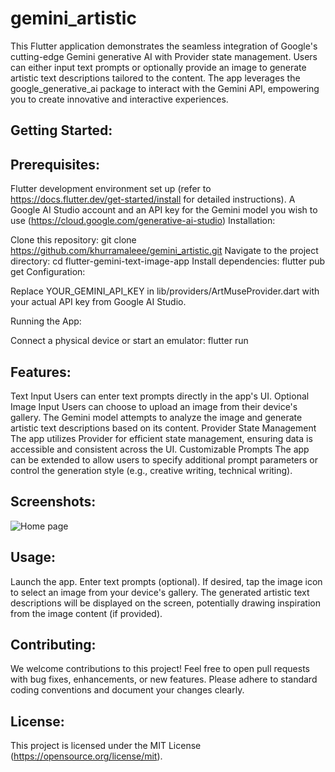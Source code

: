 # gemini_artistic

This Flutter application demonstrates the seamless integration of Google's cutting-edge Gemini generative AI with Provider state management. Users can either input text prompts or optionally provide an image to generate artistic text descriptions tailored to the content. The app leverages the google_generative_ai package to interact with the Gemini API, empowering you to create innovative and interactive experiences.

## Getting Started:

## Prerequisites:

Flutter development environment set up (refer to https://docs.flutter.dev/get-started/install for detailed instructions).
A Google AI Studio account and an API key for the Gemini model you wish to use (https://cloud.google.com/generative-ai-studio)
Installation:

Clone this repository: git clone https://github.com/khurramaleee/gemini_artistic.git
Navigate to the project directory: cd flutter-gemini-text-image-app
Install dependencies: flutter pub get
Configuration:

Replace YOUR_GEMINI_API_KEY in lib/providers/ArtMuseProvider.dart with your actual API key from Google AI Studio.

Running the App:

Connect a physical device or start an emulator: flutter run

## Features:

Text Input
Users can enter text prompts directly in the app's UI.
Optional Image Input
Users can choose to upload an image from their device's gallery. The Gemini model attempts to analyze the image and generate artistic text descriptions based on its content.
Provider State Management
The app utilizes Provider for efficient state management, ensuring data is accessible and consistent across the UI.
Customizable Prompts
The app can be extended to allow users to specify additional prompt parameters or control the generation style (e.g., creative writing, technical writing).

## Screenshots:


![Home page](https://github.com/khurramaleee/gemini_artistic/assets/38392342/4b626993-f461-44b0-ad8b-07335e85fbc3)



## Usage:

Launch the app.
Enter text prompts (optional).
If desired, tap the image icon to select an image from your device's gallery.
The generated artistic text descriptions will be displayed on the screen, potentially drawing inspiration from the image content (if provided).

## Contributing:

We welcome contributions to this project! Feel free to open pull requests with bug fixes, enhancements, or new features. Please adhere to standard coding conventions and document your changes clearly.

## License:

This project is licensed under the MIT License (https://opensource.org/license/mit).
